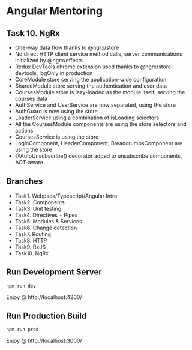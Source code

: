 # Angular Mentoring

## Task 10. NgRx
 - One-way data flow thanks to @ngrx/store
 - No direct HTTP client service method calls, server communications initialized by @ngrx/effects
 - Redux DevTools chrome extension used thanks to @ngrx/store-devtools, logOnly in production
 - CoreModule store serving the application-wide configuration
 - SharedModule store serving the authentication and user data
 - CoursesModule store is lazy-loaded as the module itself, serving the courses data
 - AuthService and UserService are now separated, using the store
 - AuthGuard is now using the store
 - LoaderService using a combination of isLoading selectors
 - All the CoursesModule components are using the store selectors and actions
 - CoursesService is using the store
 - LoginComponent, HeaderComponent, BreadcrumbsComponent are using the store
 - @AutoUnsubscribe() decorator added to unsubscribe components, AOT-aware

## Branches
 - Task1. Webpack/Typescript/Angular Intro
 - Task2. Components
 - Task3. Unit testing
 - Task4. Directives + Pipes
 - Task5. Modules & Services
 - Task6. Change detection
 - Task7. Routing
 - Task8. HTTP
 - Task9. RxJS
 - Task10. NgRx

## Run Development Server
```
npm run dev
```
Enjoy @ http://localhost:4200/

## Run Production Build
```
npm run prod
```
Enjoy @ http://localhost:3000/
